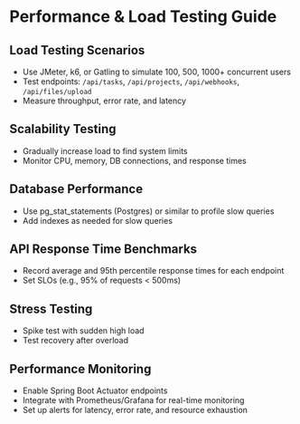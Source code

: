 # Performance & Load Testing Guide

## Load Testing Scenarios
- Use JMeter, k6, or Gatling to simulate 100, 500, 1000+ concurrent users
- Test endpoints: `/api/tasks`, `/api/projects`, `/api/webhooks`, `/api/files/upload`
- Measure throughput, error rate, and latency

## Scalability Testing
- Gradually increase load to find system limits
- Monitor CPU, memory, DB connections, and response times

## Database Performance
- Use pg_stat_statements (Postgres) or similar to profile slow queries
- Add indexes as needed for slow queries

## API Response Time Benchmarks
- Record average and 95th percentile response times for each endpoint
- Set SLOs (e.g., 95% of requests < 500ms)

## Stress Testing
- Spike test with sudden high load
- Test recovery after overload

## Performance Monitoring
- Enable Spring Boot Actuator endpoints
- Integrate with Prometheus/Grafana for real-time monitoring
- Set up alerts for latency, error rate, and resource exhaustion
